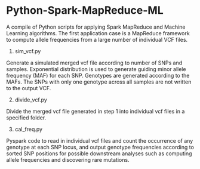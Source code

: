 # Python-Spark-MapReduce-ML
A compile of Python scripts for applying Spark MapReduce and Machine Learning algorithms. The first application case is a MapReduce framework to compute allele frequencies from a large number of individual VCF files. 

1) sim_vcf.py

Generate a simulated merged vcf file according to number of SNPs and samples. Exponential distribution is used to generate guiding minor allele frequency (MAF) for each SNP. Genotypes are generated according to the MAFs. The SNPs with only one genotype across all samples are not written to the output VCF. 

2) divide_vcf.py

Divide the merged vcf file generated in step 1 into individual vcf files in a specified folder.

3) cal_freq.py

Pyspark code to read in individual vcf files and count the occurrence of any genotype at each SNP locus, and output genotype frequencies according to sorted SNP positions for possible downstream analyses such as computing allele frequencies and discovering rare mutations.
